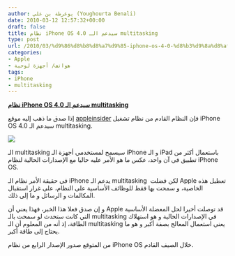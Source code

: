 ```yaml
---
author: يوغرطة بن علي (Youghourta Benali)
date: 2010-03-12 12:57:32+00:00
draft: false
title: نظام iPhone OS 4.0 سيدعم الـ multitasking
type: post
url: /2010/03/%d9%86%d8%b8%d8%a7%d9%85-iphone-os-4-0-%d8%b3%d9%8a%d8%af%d8%b9%d9%85-%d8%a7%d9%84%d9%80-multitasking/
categories:
- Apple
- هواتف/ أجهزة لوحية
tags:
- iPhone
- multitasking
---
```


[**نظام iPhone OS 4.0 سيدعم الـ multitasking**](http://www.it-scoop.com/2010/03/%d9%86%d8%b8%d8%a7%d9%85-iphone-os-4-0-%d8%b3%d9%8a%d8%af%d8%b9%d9%85-%d8%a7%d9%84%d9%80-multitasking/)


إذا صدق ما ذهب إليه موقع [appleinsider](http://www.appleinsider.com/articles/10/03/11/apples_iphone_4_0_software_to_deliver_multitasking_support.html) فإن النظام القادم من نظام تشغيل iPhone OS 4.0 سيدعم الـ multitasking.

[![](http://www.it-scoop.com/wp-content/uploads/2010/03/multi-task-iphone.jpg)
](http://www.it-scoop.com/2010/03/%d9%86%d8%b8%d8%a7%d9%85-iphone-os-4-0-%d8%b3%d9%8a%d8%af%d8%b9%d9%85-%d8%a7%d9%84%d9%80-multitasking/)

الـ multitasking سيسمح لمستخدمي أجهزة الـ iPhone و الـ iPad باستعمال أكثر من تطبيق في آن واحد، عكس ما هو الأمر عليه حاليا مع الإصدارات الحالية لنظام iPhone OS.

في حقيقة الأمر نظام الـ iPhone يدعم الـ multitasking  لكن فضلت Apple تعطيل هذه الخاصية، و سمحت بها فقط للوظائف الأساسية على النظام، على غرار استقبال المكالمات و الرسائل و ما إلى ذلك.

و إن صدق فعلا هذا الخبر، فهذا يعني أن Apple قد توصلت أخيرا لحل المعضلة الأساسية التي كانت ستحدث لو سمحت بالـ multitasking في الإصدارات الحالية و هو استهلاك الطاقة، إذ أنه من المعلوم أن الـ multitasking يعني استعمال المعالج بصفة أكبر و هو ما يحتاج إلى طاقة أكبر.

من المتوقع صدور الإصدار الرابع من نظام iPhone OS خلال الصيف القادم.
